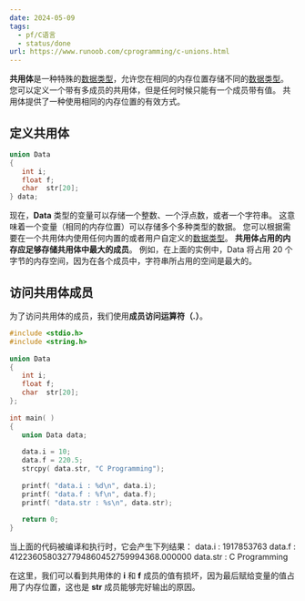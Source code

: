 ```yaml
---
date: 2024-05-09
tags:
  - pf/C语言
  - status/done
url: https://www.runoob.com/cprogramming/c-unions.html
---
```

**共用体**是一种特殊的[数据类型](数据类型.md)，允许您在相同的内存位置存储不同的[数据类型](数据类型.md)。
您可以定义一个带有多成员的共用体，但是任何时候只能有一个成员带有值。
共用体提供了一种使用相同的内存位置的有效方式。

## 定义共用体

```c
union Data
{
   int i;
   float f;
   char  str[20];
} data;
```

现在，**Data** 类型的变量可以存储一个整数、一个浮点数，或者一个字符串。
这意味着一个变量（相同的内存位置）可以存储多个多种类型的数据。
您可以根据需要在一个共用体内使用任何内置的或者用户自定义的[数据类型](数据类型.md)。
**共用体占用的内存应足够存储共用体中最大的成员**。
例如，在上面的实例中，Data 将占用 20 个字节的内存空间，因为在各个成员中，字符串所占用的空间是最大的。

## 访问共用体成员

为了访问共用体的成员，我们使用**成员访问运算符（.）**。

```c
#include <stdio.h>
#include <string.h>
 
union Data
{
   int i;
   float f;
   char  str[20];
};
 
int main( )
{
   union Data data;        
 
   data.i = 10;
   data.f = 220.5;
   strcpy( data.str, "C Programming");
 
   printf( "data.i : %d\n", data.i);
   printf( "data.f : %f\n", data.f);
   printf( "data.str : %s\n", data.str);
 
   return 0;
}
```

当上面的代码被编译和执行时，它会产生下列结果：
data.i : 1917853763
data.f : 4122360580327794860452759994368.000000
data.str : C Programming

在这里，我们可以看到共用体的 **i** 和 **f** 成员的值有损坏，因为最后赋给变量的值占用了内存位置，这也是 **str** 成员能够完好输出的原因。
